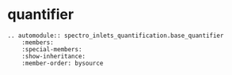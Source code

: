# quantifier

```{eval-rst}
.. automodule:: spectro_inlets_quantification.base_quantifier
    :members:
    :special-members:
    :show-inheritance:
    :member-order: bysource
```
